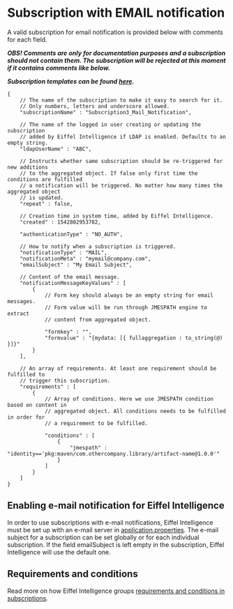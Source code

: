 # Subscription with EMAIL notification

A valid subscription for email notification is provided below with comments for
each field.

_**OBS! Comments are only for documentation purposes and a subscription should
not contain them. The subscription will be rejected at this moment if it
contains comments like below.**_

_**Subscription templates can be found [here](https://github.com/Ericsson/eiffel-intelligence/tree/master/src/main/resources/templates).**_

    {
        // The name of the subscription to make it easy to search for it.
        // Only numbers, letters and underscore allowed.
        "subscriptionName" : "Subscription3_Mail_Notification",

        // The name of the logged in user creating or updating the subscription
        // added by Eiffel Intelligence if LDAP is enabled. Defaults to an empty string.
        "ldapUserName" : "ABC",

        // Instructs whether same subscription should be re-triggered for new additions
        // to the aggregated object. If false only first time the conditions are fulfilled
        // a notification will be triggered. No matter how many times the aggregated object
        // is updated.
        "repeat" : false,

        // Creation time in system time, added by Eiffel Intelligence.
        "created" : 1542802953782,

        "authenticationType" : "NO_AUTH",

        // How to notify when a subscription is triggered.
        "notificationType" : "MAIL",
        "notificationMeta" : "mymail@company.com",
        "emailSubject" : "My Email Subject",

        // Content of the email message.
        "notificationMessageKeyValues" : [
            {
                // Form key should always be an empty string for email messages.
                // Form value will be run through JMESPATH engine to extract
                // content from aggregated object.

                "formkey" : "",
                "formvalue" : "{mydata: [{ fullaggregation : to_string(@) }]}"
            }
        ],

        // An array of requirements. At least one requirement should be fulfilled to
        // trigger this subscription.
        "requirements" : [
            {
                // Array of conditions. Here we use JMESPATH condition based on content in
                // aggregated object. All conditions needs to be fulfilled in order for
                // a requirement to be fulfilled.

                "conditions" : [
                    {
                        "jmespath" : "identity=='pkg:maven/com.othercompany.library/artifact-name@1.0.0'"
                    }
                ]
            }
        ]
    }

## Enabling e-mail notification for Eiffel Intelligence

In order to use subscriptions with e-mail notifications, Eiffel Intelligence
must be set up with an e-mail server in [application.properties](https://github.com/eiffel-community/eiffel-intelligence/blob/master/src/main/resources/application.properties).
The e-mail subject for a subscription can be set globally or for each individual
subscription. If the field emailSubject is left empty in the subscription, Eiffel
Intelligence will use the default one.

## Requirements and conditions

Read more on how Eiffel Intelligence groups [requirements and conditions in subscriptions](https://github.com/eiffel-community/eiffel-intelligence/blob/master/wiki/markdown/subscriptions.md#writing-requirements-and-conditions).



